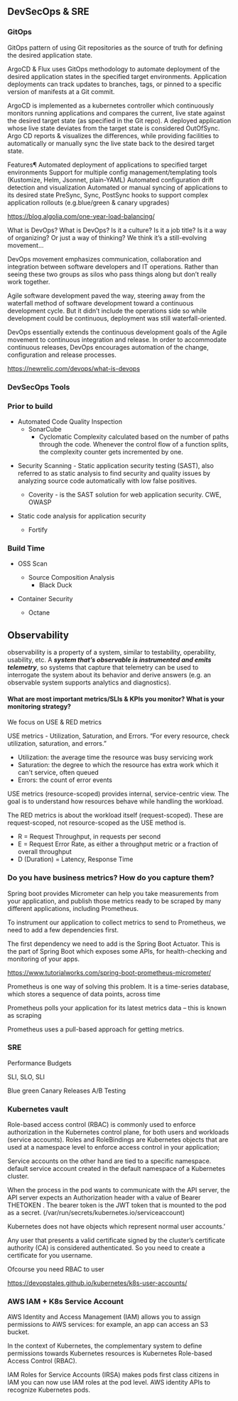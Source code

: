 ## DevSecOps & SRE


### GitOps

GitOps pattern of using Git repositories as the source of truth for defining the desired application state.

ArgoCD & Flux uses GitOps methodology to automate deployment of the desired application states in the specified target environments. Application deployments can track updates to branches, tags, or pinned to a specific version of manifests at a Git commit.

ArgoCD is implemented as a kubernetes controller which continuously monitors running applications and compares the current, live state against the desired target state (as specified in the Git repo). A deployed application whose live state deviates from the target state is considered OutOfSync. Argo CD reports & visualizes the differences, while providing facilities to automatically or manually sync the live state back to the desired target state. 

Features¶
Automated deployment of applications to specified target environments
Support for multiple config management/templating tools (Kustomize, Helm, Jsonnet, plain-YAML)
Automated configuration drift detection and visualization
Automated or manual syncing of applications to its desired state
PreSync, Sync, PostSync hooks to support complex application rollouts (e.g.blue/green & canary upgrades)


https://blog.algolia.com/one-year-load-balancing/


What is DevOps?
What is DevOps?
Is it a culture? Is it a job title? Is it a way of organizing? Or just a way of thinking? We think it’s a still-evolving movement...

DevOps movement emphasizes communication, collaboration and integration between software developers and IT operations. Rather than seeing these two groups as silos who pass things along but don’t really work together.

Agile software development paved the way, steering away from the waterfall method of software development toward a continuous development cycle. But it didn’t include the operations side so while development could be continuous, deployment was still waterfall-oriented.

DevOps essentially extends the continuous development goals of the Agile movement to continuous integration and release. In order to accommodate continuous releases, DevOps encourages automation of the change, configuration and release processes.

https://newrelic.com/devops/what-is-devops 


### DevSecOps Tools

### Prior to build
* Automated Code Quality Inspection
	- SonarCube
		- Cyclomatic Complexity calculated based on the number of paths through the code. Whenever the control flow of a function splits, the complexity counter gets incremented by one. 
 
- Security Scanning -  Static application security testing (SAST), also referred to as static analysis to find security and quality issues by analyzing source code automatically with low false positives. 
	- Coverity - is the SAST solution for web application security. CWE, OWASP

- Static code analysis for application security
	- Fortify

### Build Time

- OSS Scan
	- Source Composition Analysis
		* Black Duck

- Container Security
	- Octane


## Observability

observability is a property of a system, similar to testability, operability, usability, etc. A **_system that’s observable is instrumented and emits telemetry_**, so systems that capture that telemetry can be used to interrogate the system about its behavior and derive answers (e.g. an observable system supports analytics and diagnostics).


#### What are most important metrics/SLIs & KPIs you monitor? What is your monitoring strategy?

We focus on USE & RED metrics

USE metrics - Utilization, Saturation, and Errors. “For every resource, check utilization, saturation, and errors.”
- Utilization: the average time the resource was busy servicing work
- Saturation: the degree to which the resource has extra work which it can't service, often queued
- Errors: the count of error events

USE metrics (resource-scoped) provides internal, service-centric view. The goal is to understand how resources behave while handling the workload. 

The RED metrics is about the workload itself (request-scoped). These are request-scoped, not resource-scoped as the USE method is. 

- R = Request Throughput, in requests per second
- E = Request Error Rate, as either a throughput metric or a fraction of overall throughput
- D (Duration) = Latency, Response Time

### Do you have business metrics? How do you capture them?

Spring boot provides Micrometer can help you take measurements from your application, and publish those metrics ready to be scraped by many different applications, including Prometheus.

To instrument our application to collect metrics to send to Prometheus, we need to add a few dependencies first.

The first dependency we need to add is the Spring Boot Actuator. This is the part of Spring Boot which exposes some APIs, for health-checking and monitoring of your apps.

https://www.tutorialworks.com/spring-boot-prometheus-micrometer/



Prometheus is one way of solving this problem. It is a time-series database, which stores a sequence of data points, across time

Prometheus polls your application for its latest metrics data – this is known as scraping

Prometheus uses a pull-based approach for getting metrics.


### SRE

Performance Budgets

SLI, SLO, SLI





Blue green
Canary Releases
A/B Testing


### Kubernetes vault

Role-based access control (RBAC) is commonly used to enforce authorization in the Kubernetes control plane, for both users and workloads (service accounts). Roles and RoleBindings are Kubernetes objects that are used at a namespace level to enforce access control in your application;

Service accounts on the other hand are tied to a specific namespace.
default service account created in the default namespace of a Kubernetes cluster.

When the process in the pod wants to communicate with the API server, the API server expects an Authorization header with a value of Bearer THETOKEN . The bearer token is the JWT token that is mounted to the pod as a secret. (/var/run/secrets/kubernetes.io/serviceaccount)


Kubernetes does not have objects which represent normal user accounts.’

Any user that presents a valid certificate signed by the cluster’s certificate authority (CA) is considered authenticated. So you need to create a certificate for you username.

Ofcourse you need RBAC to user

https://devopstales.github.io/kubernetes/k8s-user-accounts/


### AWS IAM + K8s Service Account

AWS Identity and Access Management (IAM) allows you to assign permissions to AWS services: for example, an app can access an S3 bucket. 

In the context of Kubernetes, the complementary system to define permissions towards Kubernetes resources is Kubernetes Role-based Access Control (RBAC).

IAM Roles for Service Accounts (IRSA) makes pods first class citizens in IAM
you can now use IAM roles at the pod level.
AWS identity APIs to recognize Kubernetes pods.
